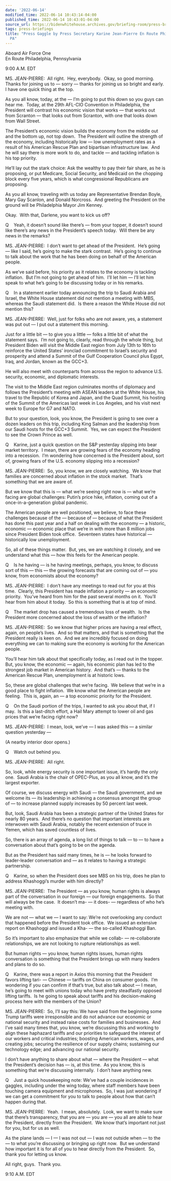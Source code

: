 ```yaml
---
date: '2022-06-14'
modified_time: 2022-06-14 10:43:14-04:00
published_time: 2022-06-14 10:43:01-04:00
source_url: https://bidenwhitehouse.archives.gov/briefing-room/press-briefings/2022/06/14/press-gaggle-by-press-secretary-karine-jean-pierre-en-route-philadelphia-pa/
tags: press-briefings
title: "Press Gaggle by Press Secretary Karine Jean-Pierre En Route Philadelphia,\_\
  PA"
---
```

 
Aboard Air Force One  
En Route Philadelphia, Pennsylvania

9:00 A.M. EDT  
  
MS. JEAN-PIERRE:  All right.  Hey, everybody.  Okay, so good morning. 
Thanks for joining us to — sorry — thanks for joining us so bright and
early.  I have one quick thing at the top.

As you all know, today, at the — I’m going to put this down so you guys
can hear me.  Today, at the 29th AFL-CIO Convention in Philadelphia, the
President will contrast his economic vision that works — that works out
from Scranton — that looks out from Scranton, with one that looks down
from Wall Street.

The President’s economic vision builds the economy from the middle out
and the bottom up, not top down.  The President will outline the
strength of the economy, including historically low — low unemployment
rates as a result of his American Rescue Plan and bipartisan
infrastructure law.  And he will say there is more work to do, and
tackle — and tackling inflation is his top priority. 

He’ll lay out the stark choice: Ask the wealthy to pay their fair share,
as he is proposing, or put Medicare, Social Security, and Medicaid on
the chopping block every five years, which is what congressional
Republicans are proposing.

As you all know, traveling with us today are Representative Brendan
Boyle, Mary Gay Scanlon, and Donald Norcross.  And greeting the
President on the ground will be Philadelphia Mayor Jim Kenney. 

Okay.  With that, Darlene, you want to kick us off?

Q    Yeah, it doesn’t sound like there’s — from your topper, it doesn’t
sound like there’s any news in the President’s speech today.  Will there
be any news in the remarks?

MS. JEAN-PIERRE:  I don’t want to get ahead of the President.  He’s
going — like I said, he’s going to make the stark contrast.  He’s going
to continue to talk about the work that he has been doing on behalf of
the American people.

As we’ve said before, his priority as it relates to the economy is
tackling inflation.  But I’m not going to get ahead of him.  I’ll let
him — I’ll let him speak to what he’s going to be discussing today or in
his remarks.

Q    In a statement earlier today announcing the trip to Saudi Arabia
and Israel, the White House statement did not mention a meeting with
MBS, whereas the Saudi statement did.  Is there a reason the White House
did not mention this?

MS. JEAN-PIERRE:  Well, just for folks who are not aware, yes, a
statement was put out — I put out a statement this morning. 

Just for a little bit — to give you a little — folks a little bit of
what the statement says.  I’m not going to, clearly, read through the
whole thing, but President Biden will visit the Middle East region from
July 13th to 16th to reinforce the United States’ ironclad commitment to
Israel’s security and prosperity and attend a Summit of the Gulf
Cooperation Council plus Egypt, Iraq, and Jordan, known as the GCC+3.

He will also meet with counterparts from across the region to advance
U.S. security, economic, and diplomatic interests.

The visit to the Middle East region culminates months of diplomacy and
follows the President’s meeting with ASEAN leaders at the White House,
his travel to the Republic of Korea and Japan, and the Quad Summit, his
hosting of the Summit of the Americas last week in Los Angeles, and his
visit next week to Europe for G7 and NATO.

But to your question, look, you know, the President is going to see over
a dozen leaders on this trip, including King Salman and the leadership
from our Saudi hosts for the GCC+3 Summit.  Yes, we can expect the
President to see the Crown Prince as well.

Q    Karine, just a quick question on the S&P yesterday slipping into
bear market territory.  I mean, there are growing fears of the economy
heading into a recession.  I’m wondering how concerned is the President
about, sort of, growing fears of the U.S. economy slipping into a
recession?

MS. JEAN-PIERRE:  So, you know, we are closely watching.  We know that
families are concerned about inflation in the stock market.  That’s
something that we are aware of. 

But we know that this is — what we’re seeing right now is — what we’re
facing are global challenges: Putin’s price hike, inflation, coming out
of a once-in-a-generation global pandemic. 

The American people are well positioned, we believe, to face these
challenges because of the — because of — because of what the President
has done this past year and a half on dealing with the economy — a
historic, economic — economic place that we’re in with more than 8
million jobs since President Biden took office.  Seventeen states have
historical — historically low unemployment.

So, all of these things matter.  But, yes, we are watching it closely,
and we understand what this — how this feels for the American people. 

Q    Is he having — is he having meetings, perhaps, you know, to discuss
sort of this — this — the growing forecasts that are coming out of — you
know, from economists about the economy?

MS. JEAN-PIERRE:  I don’t have any meetings to read out for you at this
time.  Clearly, this President has made inflation a priority — an
economic priority.  You’ve heard from him for the past several months on
it.  You’ll hear from him about it today.  So this is something that is
at top of mind.

Q    The market drop has caused a tremendous loss of wealth.  Is the
President more concerned about the loss of wealth or the inflation?  
  
MS. JEAN-PIERRE:  So we know that higher prices are having a real
effect, again, on people’s lives.  And so that matters, and that is
something that the President really is keen on.  And we are incredibly
focused on doing everything we can to making sure the economy is working
for the American people.  
  
You’ll hear him talk about that specifically today, as I read out in the
topper.  But, you know, the economic — again, his economic plan has led
to the strongest job market in American history.  And that’s — thanks to
the American Rescue Plan, unemployment is at historic lows.  
  
So, these are global challenges that we’re facing.  We believe that
we’re in a good place to fight inflation.  We know what the American
people are feeling.  This is, again, an — a top economic priority for
the President.  
  
Q    On the Saudi portion of the trips, I wanted to ask you about that,
if I may.  Is this a last-ditch effort, a Hail Mary attempt to lower oil
and gas prices that we’re facing right now?

MS. JEAN-PIERRE:  I mean, look, we’ve — I was asked this — a similar
question yesterday —

(A nearby interior door opens.)  
  
Q    Watch out behind you.  
  
MS. JEAN-PIERRE:  All right.  
  
So, look, while energy security is one important issue, it’s hardly the
only one.  Saudi Arabia is the chair of OPEC-Plus, as you all know, and
it’s the largest exporter.   
  
Of course, we discuss energy with Saudi — the Saudi government, and we
welcome its — its leadership in achieving a consensus amongst the group
of — to increase planned supply increases by 50 percent last week.  
  
But, look, Saudi Arabia has been a strategic partner of the United
States for nearly 80 years.  And there’s no question that important
interests are interwoven with Saudi Arabia, notably the recent extension
of truce in Yemen, which has saved countless of lives.  
  
So, there is an array of agenda, a long list of things to talk — to — to
have a conversation about that’s going to be on the agenda.  
  
But as the President has said many times, he is — he looks forward to
leader-leader conversation and — as it relates to having a strategic
partnership.  
  
Q    Karine, so when the President does see MBS on his trip, does he
plan to address Khashoggi’s murder with him directly?

MS. JEAN-PIERRE:  The President — as you know, human rights is always
part of the conversation in our foreign — our foreign engagements.  So
that will always be the case.  It doesn’t ma- — it does- — regardless of
who he’s meeting with.  
  
We are not — what we — I want to say: We’re not overlooking any conduct
that happened before the President took office.  We issued an extensive
report on Khashoggi and issued a Kha- — the so-called Khashoggi Ban.  
  
So it’s important to also emphasize that while we collab- —
re-collaborate relationships, we are not looking to rupture
relationships as well.  
  
But human rights — you know, human rights issues, human rights
conversation is something that the President brings up with many leaders
and plans to do so.

Q    Karine, there was a report in Axios this morning that the President
favors lifting tari- — Chinese — tariffs on China on consumer goods. 
I’m wondering if you can confirm if that’s true, but also talk about — I
mean, he’s going to meet with unions today who have pretty steadfastly
opposed lifting tariffs.  Is he going to speak about tariffs and his
decision-making process here with the members of the Union?

MS. JEAN-PIERRE:  So, I’ll say this: We have said from the beginning
some Trump tariffs were irresponsible and do not advance our economic or
national security and instead raise costs for families and businesses. 
And I’ve said many times that, you know, we’re discussing this and
working to align these haphazard tariffs and our priorities to safeguard
the interest of our workers and critical industries; boosting American
workers, wages, and creating jobs; securing the resilience of our supply
chains; sustaining our technology edge; and advancing our national
security.  
  
I don’t have anything to share about what — where the President — what
the President’s decision has — is, at this time.  As you know, this is
something that we’re discussing internally.  I don’t have anything
new.  
  
Q    Just a quick housekeeping note: We’ve had a couple incidences in
gaggles, including under the wing today, where staff members have been
touching camera equipment and microphones.  So, I was just wondering if
we can get a commitment for you to talk to people about how that can’t
happen during that.

MS. JEAN-PIERRE:  Yeah.  I mean, absolutely.  Look, we want to make sure
that there’s transparency, that you are — you are — you all are able to
hear the President, directly from the President.  We know that’s
important not just for you, but for us as well.  
  
As the plane lands — I — I was not out — I was not outside when — to the
— to what you’re discussing or bringing up right now.  But we understand
how important it is for all of you to hear directly from the President. 
So, thank you for letting us know.  
  
All right, guys.  Thank you.  
  
9:10 A.M. EDT
